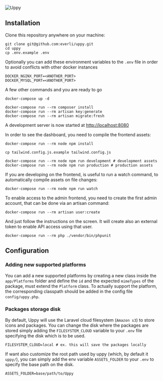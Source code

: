 ![Uppy](https://banners.beyondco.de/Uppy.png?theme=light&packageManager=composer&packageName=create-project+everli%2Fuppy&pattern=architect&style=style_1&description=mobile+apps+distribution+platform&md=1&showWatermark=0&fontSize=125px&images=device-mobile)

## Installation

Clone this repository anywhere on your machine:

```shell script
git clone git@github.com:everli/uppy.git
cd uppy
cp .env.example .env 
```

Optionally you can add these environment variables to the `.env` file in order to avoid conflicts with other docker instances

```dotenv
DOCKER_NGINX_PORT=<ANOTHER_PORT>
DOCKER_MYSQL_PORT=<ANOTHER_PORT>
```

A few other commands and you are ready to go

```shell script
docker-compose up -d

docker-compose run --rm composer install
docker-compose run --rm artisan key:generate
docker-compose run --rm artisan migrate:fresh
```

A development server is now started at [http://localhost:8080](http://localhost:8080)

In order to see the dashboard, you need to compile the frontend assets:
```shell script
docker-compose run --rm node npm install

cp tailwind.config.js.example tailwind.config.js

docker-compose run --rm node npm run development # development assets
docker-compose run --rm node npm run production # production assets
```

If you are developing on the frontend, is useful to run a watch command, to automatically compile assets on file changes:
```shell script
docker-compose run --rm node npm run watch
```

To enable access to the admin frontend, you need to create the first admin account, that can be done via an artisan command:
```shell script
docker-compose run --rm artisan user:create
```
And just follow the instructions on the screen. It will create also an external token to enable API access using that user.


```shell script
docker-compose run --rm php ./vendor/bin/phpunit
```

## Configuration

### Adding new supported platforms

You can add a new supported platforms by creating a new class inside the `app/Platforms` folder and define the `id` and the expected `mimeTypes` of the package, must extend the `Platform` class.
To actually support the platform, the corresponding classpath should be added in the config file `config/uppy.php`.

### Packages storage disk
By default, Uppy will use the Laravel cloud filesystem (`Amazon s3`) to store icons and packages.
You can change the disk where the packages are stored simply adding the `FILESYSTEM_CLOUD` variable to your `.env` file specifying the disk which is to be used.

```dotenv
FILESYSTEM_CLOUD=local # ex. this will save the packages locally
```

If want also customize the root path used by uppy (which, by default it `uppy/`), you can simply add the env variable `ASSETS_FOLDER` to your `.env` to specify the base path on the disk.

```dotenv
ASSETS_FOLDER=base/path/to/Uppy
```

